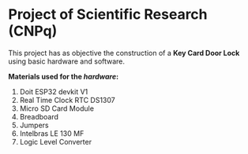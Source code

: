 
# Project of Scientific Research (CNPq)

This project has as objective the construction of a **Key Card Door Lock** using basic hardware and software.

**Materials used for the *hardware*:**
1. Doit ESP32 devkit V1
2. Real Time Clock RTC DS1307
3. Micro SD Card Module
4. Breadboard
5. Jumpers
6. Intelbras LE 130 MF
7. Logic Level Converter 
